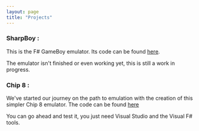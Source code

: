 ```yaml
---
layout: page
title: "Projects"
---
```


### SharpBoy :

This is the F# GameBoy emulator. Its code can be found [here](https://github.com/s-society/sharpboy).

The emulator isn't finished or even working yet, this is still a work in progress.

### Chip 8 :

We've started our journey on the path to emulation with the creation of this simpler
Chip 8 emulator. The code can be found [here](https://github.com/s-society/chip-8)

You can go ahead and test it, you just need Visual Studio and the Visual F# tools.

